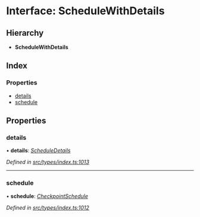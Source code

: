 # Interface: ScheduleWithDetails

## Hierarchy

* **ScheduleWithDetails**

## Index

### Properties

* [details](schedulewithdetails.md#details)
* [schedule](schedulewithdetails.md#schedule)

## Properties

###  details

• **details**: *[ScheduleDetails](scheduledetails.md)*

*Defined in [src/types/index.ts:1013](https://github.com/PolymathNetwork/polymesh-sdk/blob/7362b318/src/types/index.ts#L1013)*

___

###  schedule

• **schedule**: *[CheckpointSchedule](../classes/checkpointschedule.md)*

*Defined in [src/types/index.ts:1012](https://github.com/PolymathNetwork/polymesh-sdk/blob/7362b318/src/types/index.ts#L1012)*
